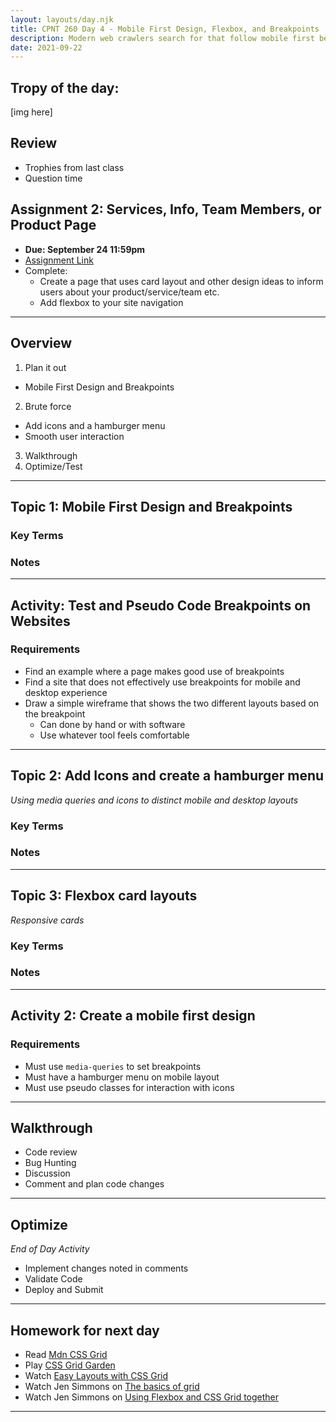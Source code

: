 ```yaml
---
layout: layouts/day.njk
title: CPNT 260 Day 4 - Mobile First Design, Flexbox, and Breakpoints
description: Modern web crawlers search for that follow mobile first best practices. Today we will continue learning flexbox and also use media queries to create distinct mobile - desktop layouts.
date: 2021-09-22
---
```


## Tropy of the day:
[img here]

## Review
- Trophies from last class
- Question time


## Assignment 2: Services, Info, Team Members, or Product Page
- **Due: September 24 11:59pm**
- [Assignment Link]()
- Complete:
  - Create a page that uses card layout and other design ideas to inform users about your product/service/team etc.
  - Add flexbox to your site navigation
---
## Overview
1. Plan it out
  - Mobile First Design and Breakpoints
2. Brute force
  - Add icons and a hamburger menu
  - Smooth user interaction
3. Walkthrough
4. Optimize/Test

---
## Topic 1: Mobile First Design and Breakpoints

### Key Terms

### Notes

---
## Activity: Test and Pseudo Code Breakpoints on Websites
### Requirements
- Find an example where a page makes good use of breakpoints
- Find a site that does not effectively use breakpoints for mobile and desktop experience
- Draw a simple wireframe that shows the two different layouts based on the breakpoint
  - Can done by hand or with software
  - Use whatever tool feels comfortable

---
## Topic 2: Add Icons and create a hamburger menu
_Using media queries and icons to distinct mobile and desktop layouts_

### Key Terms

### Notes

---
## Topic 3: Flexbox card layouts
_Responsive cards_

### Key Terms

### Notes

---
## Activity 2: Create a mobile first design

### Requirements
- Must use `media-queries` to set breakpoints
- Must have a hamburger menu on mobile layout
- Must use pseudo classes for interaction with icons

---
## Walkthrough
- Code review
- Bug Hunting
- Discussion
- Comment and plan code changes

---
## Optimize
_End of Day Activity_
- Implement changes noted in comments
- Validate Code
- Deploy and Submit

---
## Homework for next day
- Read [Mdn CSS Grid](https://developer.mozilla.org/en-US/docs/Learn/CSS/CSS_layout/Grids)
- Play [CSS Grid Garden](https://cssgridgarden.com/)
- Watch [Easy Layouts with CSS Grid](https://www.youtube.com/watch?v=tFKrK4eAiUQ)
- Watch Jen Simmons on [The basics of grid](https://www.youtube.com/watch?v=FEnRpy9Xfes)
- Watch Jen Simmons on [Using Flexbox and CSS Grid together](https://youtu.be/dQHtT47eH0M)
---
